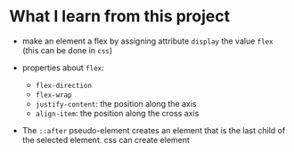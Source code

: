 # What I learn from this project

- make an element a flex by assigning attribute `display` the value `flex` (this can be done in `css`)

- properties about `flex`:
    - `flex-direction`
    - `flex-wrap`
    - `justify-content`: the position along the axis
    - `align-item`: the position along the cross axis

- The `::after` pseudo-element creates an element that is the last child of the selected element. 
  css can create element

